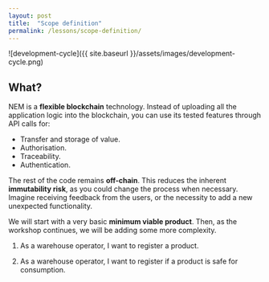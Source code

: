 ```yaml
---
layout: post
title:  "Scope definition"
permalink: /lessons/scope-definition/
---
```


![development-cycle]({{ site.baseurl }}/assets/images/development-cycle.png)

## What?

NEM is a **flexible blockchain** technology.  Instead of uploading all the application logic into the blockchain, you can use its tested features through API calls for:

* Transfer and storage of value.
* Authorisation.
* Traceability.
* Authentication.

The rest of the code remains **off-chain**. This reduces the inherent **immutability risk**, as you could change the process when necessary. Imagine receiving feedback from the users, or the necessity to add a new unexpected functionality.

We will start with a very basic  **minimum viable product**. Then, as the workshop continues, we will be adding some more complexity.

1) As a warehouse operator, I want to register a product.

2) As a warehouse operator, I want to register if a product is safe for consumption.

